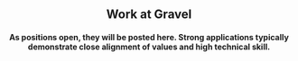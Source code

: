<br><br><br>
<center><b><h2>Work at Gravel</h2><b></center>

<center><h4>     As positions open, they will be posted here. Strong applications typically demonstrate close alignment of values and high technical skill.</h4></center>
